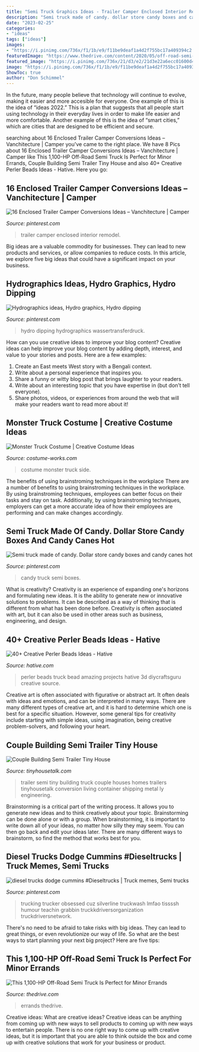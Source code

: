 ```yaml
---
title: "Semi Truck Graphics Ideas - Trailer Camper Enclosed Interior Remodel"
description: "Semi truck made of candy. dollar store candy boxes and candy canes hot"
date: "2023-02-25"
categories:
- "ideas"
tags: ["ideas"]
images:
- "https://i.pinimg.com/736x/f1/1b/e9/f11be9deaf1a4d2f755bc17a409394c2.jpg"
featuredImage: "https://www.thedrive.com/content/2020/05/off-road-semi-truck.jpg?quality=85&amp;width=1920&amp;quality=70"
featured_image: "https://i.pinimg.com/736x/21/d3/e2/21d3e22a6ecc01600d44029d24c4f71e--hydro-graphics-hydro-dipping.jpg"
image: "https://i.pinimg.com/736x/f1/1b/e9/f11be9deaf1a4d2f755bc17a409394c2.jpg"
ShowToc: true
author: "Don Schimmel"
---
```



In the future, many people believe that technology will continue to evolve, making it easier and more accesible for everyone. One example of this is the idea of “ideas 2022.” This is a plan that suggests that all people start using technology in their everyday lives in order to make life easier and more comfortable. Another example of this is the idea of “smart cities,” which are cities that are designed to be efficient and secure.

	

		
searching about 16 Enclosed Trailer Camper Conversions Ideas – Vanchitecture | Camper you've came to the right place. We have 8 Pics about 16 Enclosed Trailer Camper Conversions Ideas – Vanchitecture | Camper like This 1,100-HP Off-Road Semi Truck Is Perfect for Minor Errands, Couple Building Semi Trailer Tiny House and also 40+ Creative Perler Beads Ideas - Hative. Here you go:
		
    
## 16 Enclosed Trailer Camper Conversions Ideas – Vanchitecture | Camper

<img loading=lazy src="https://i.pinimg.com/736x/f1/1b/e9/f11be9deaf1a4d2f755bc17a409394c2.jpg" onerror="this.onerror=null;this.src='https://tse3.mm.bing.net/th?id=OIP.ZIqMBVbxgXmflKRKbDq-ywHaLV&amp;pid=15.1';" alt="16 Enclosed Trailer Camper Conversions Ideas – Vanchitecture | Camper">

_Source: pinterest.com_

>trailer camper enclosed interior remodel. 

	

Big ideas are a valuable commodity for businesses. They can lead to new products and services, or allow companies to reduce costs. In this article, we explore five big ideas that could have a significant impact on your business.

    
## Hydrographics Ideas, Hydro Graphics, Hydro Dipping

<img loading=lazy src="https://i.pinimg.com/736x/21/d3/e2/21d3e22a6ecc01600d44029d24c4f71e--hydro-graphics-hydro-dipping.jpg" onerror="this.onerror=null;this.src='https://tse3.mm.bing.net/th?id=OIP.b2aiO2tpwXUC5hwHq66fHwHaGB&amp;pid=15.1';" alt="Hydrographics ideas, Hydro graphics, Hydro dipping">

_Source: pinterest.com_

>hydro dipping hydrographics wassertransferdruck. 

	

How can you use creative ideas to improve your blog content?
Creative ideas can help improve your blog content by adding depth, interest, and value to your stories and posts. Here are a few examples:
1. Create an East meets West story with a Bengali context.
2. Write about a personal experience that inspires you.
3. Share a funny or witty blog post that brings laughter to your readers.
4. Write about an interesting topic that you have expertise in (but don’t tell everyone).  
5. Share photos, videos, or experiences from around the web that will make your readers want to read more about it!

    
## Monster Truck Costume | Creative Costume Ideas

<img loading=lazy src="https://photos.costume-works.com/full/monster_truck_401.jpg" onerror="this.onerror=null;this.src='https://tse4.mm.bing.net/th?id=OIP.Ik2tEpv7wrEruS-_nD66nQHaJ3&amp;pid=15.1';" alt="Monster Truck Costume | Creative Costume Ideas">

_Source: costume-works.com_

>costume monster truck side. 

	

The benefits of using brainstroming techniques in the workplace
There are a number of benefits to using brainstroming techniques in the workplace. By using brainstroming techniques, employees can better focus on their tasks and stay on task. Additionally, by using brainstroming techniques, employers can get a more accurate idea of how their employees are performing and can make changes accordingly.

    
## Semi Truck Made Of Candy. Dollar Store Candy Boxes And Candy Canes Hot

<img loading=lazy src="https://s-media-cache-ak0.pinimg.com/600x315/a9/31/3f/a9313f61bd4153445360b439af31388b.jpg" onerror="this.onerror=null;this.src='https://tse3.mm.bing.net/th?id=OIP.r6H_MbCJlllG_cbkXX64mAHaD4&amp;pid=15.1';" alt="Semi truck made of candy. Dollar store candy boxes and candy canes hot">

_Source: pinterest.com_

>candy truck semi boxes. 

	

What is creativity?
Creativity is an experience of expanding one's horizons and formulating new ideas. It is the ability to generate new or innovative solutions to problems. It can be described as a way of thinking that is different from what has been done before. Creativity is often associated with art, but it can also be used in other areas such as business, engineering, and design.

    
## 40+ Creative Perler Beads Ideas - Hative

<img loading=lazy src="https://hative.com/wp-content/uploads/2014/04/perler-beads-ideas/36-truck-perler-beads.jpg" onerror="this.onerror=null;this.src='https://tse2.mm.bing.net/th?id=OIP.LXKH9JK2CnedM_uRY-9vqQHaEF&amp;pid=15.1';" alt="40+ Creative Perler Beads Ideas - Hative">

_Source: hative.com_

>perler beads truck bead amazing projects hative 3d diycraftsguru creative source. 

	

Creative art is often associated with figurative or abstract art. It often deals with ideas and emotions, and can be interpreted in many ways. There are many different types of creative art, and it is hard to determine which one is best for a specific situation. However, some general tips for creativity include starting with simple ideas, using imagination, being creative problem-solvers, and following your heart.

    
## Couple Building Semi Trailer Tiny House

<img loading=lazy src="https://tinyhousetalk.com/wp-content/uploads/semi-trailer-tiny-house-07-600x800.jpg" onerror="this.onerror=null;this.src='https://tse2.mm.bing.net/th?id=OIP.1OTiNVsgW_VnuCKK-CCCagHaJ4&amp;pid=15.1';" alt="Couple Building Semi Trailer Tiny House">

_Source: tinyhousetalk.com_

>trailer semi tiny building truck couple houses homes trailers tinyhousetalk conversion living container shipping metal ly engineering. 

	

Brainstorming is a critical part of the writing process. It allows you to generate new ideas and to think creatively about your topic. Brainstorming can be done alone or with a group. When brainstorming, it is important to write down all of your ideas, no matter how silly they may seem. You can then go back and edit your ideas later. There are many different ways to brainstorm, so find the method that works best for you.

    
## Diesel Trucks Dodge Cummins #Dieseltrucks | Truck Memes, Semi Trucks

<img loading=lazy src="https://i.pinimg.com/736x/de/7c/fb/de7cfb2e06545bf9c6cbce13b9d0b8a8.jpg" onerror="this.onerror=null;this.src='https://tse2.mm.bing.net/th?id=OIP.IRIELfzwKZoEAeh_M_qKJAHaJ4&amp;pid=15.1';" alt="diesel trucks dodge cummins #Dieseltrucks | Truck memes, Semi trucks">

_Source: pinterest.com_

>trucking trucker obsessed cuz silverline truckwash lmfao tissssh humour teachin grabbin truckkdriversorganization truckdriversnetwork. 

	

There's no need to be afraid to take risks with big ideas. They can lead to great things, or even revolutionize our way of life. So what are the best ways to start planning your next big project? Here are five tips:

    
## This 1,100-HP Off-Road Semi Truck Is Perfect For Minor Errands

<img loading=lazy src="https://www.thedrive.com/content/2020/05/off-road-semi-truck.jpg?quality=85&amp;width=1920&amp;quality=70" onerror="this.onerror=null;this.src='https://tse2.mm.bing.net/th?id=OIP.yxu1Wvd49_D9W9qWyRU4LQHaEK&amp;pid=15.1';" alt="This 1,100-HP Off-Road Semi Truck Is Perfect for Minor Errands">

_Source: thedrive.com_

>errands thedrive. 

	

Creative ideas: What are creative ideas?
Creative ideas can be anything from coming up with new ways to sell products to coming up with new ways to entertain people. There is no one right way to come up with creative ideas, but it is important that you are able to think outside the box and come up with creative solutions that work for your business or product.

